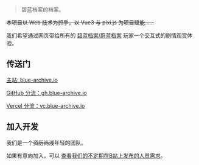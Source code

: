 > 碧蓝档案的档案。

~~本项目以 Web 技术为抓手，以 Vue3 与 pixi.js 为项目赋能……~~

我们希望通过网页带给所有的 [碧蓝档案/蔚蓝档案](https://bluearchive.jp) 玩家一个交互式的剧情观赏体验。

## 传送门

[主站: blue-archive.io](https://blue-archive.io)

[GitHub 分流：gh.blue-archive.io](https://ba-archive.github.io/)

[Vercel 分流：vc.blue-archive.io](https://vc.blue-archive.io/)

## 加入开发

我们是一个~~资历尚浅~~年轻的团队。

如果有意向加入，可以 [查看我们的不定期在B站上发布的人员需求](https://space.bilibili.com/1413213021/dynamic)。
